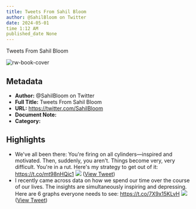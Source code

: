 ```yaml
---
title: Tweets From Sahil Bloom
author: @SahilBloom on Twitter
date: 2024-05-01
time 1:12 AM
published_date None
---
```

Tweets From Sahil Bloom

![rw-book-cover](https://pbs.twimg.com/profile_images/1586859332104343552/V1HRpbP1.jpg)

## Metadata
- **Author:** @SahilBloom on Twitter
- **Full Title:** Tweets From Sahil Bloom
- **URL:** https://twitter.com/SahilBloom
- **Document Note:** 
- **Category:**

## Highlights
- We've all been there: You're firing on all cylinders—inspired and motivated. Then, suddenly, you aren't. Things become very, very difficult.
  You're in a rut.
  Here's my strategy to get out of it: https://t.co/mt98nHQic1
  ![](https://pbs.twimg.com/media/Fxic4LFWcAEHedD.jpg) ([View Tweet](https://twitter.com/SahilBloom/status/1664252554295779329))
- I recently came across data on how we spend our time over the course of our lives.
  The insights are simultaneously inspiring and depressing.
  Here are 6 graphs everyone needs to see: https://t.co/7X9x15KLvH
  ![](https://pbs.twimg.com/media/FyWAF8DWcAEQC2-.jpg) ([View Tweet](https://twitter.com/SahilBloom/status/1667880082956857346))
